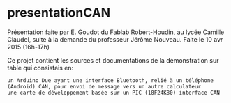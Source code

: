 # presentationCAN
Présentation faite par E. Goudot du Fablab Robert-Houdin, au lycée Camille Claudel, suite à la demande du professeur Jérôme Nouveau.
Faite le 10 avr 2015 (16h-17h)

Ce projet contient les sources et documentations de la démonstration sur table qui consistais en:

    un Arduino Due ayant une interface Bluetooth, relié à un téléphone (Android) CAN, pour envoi de message vers un autre calculateur
    une carte de développement basée sur un PIC (18F24K80) interface CAN

